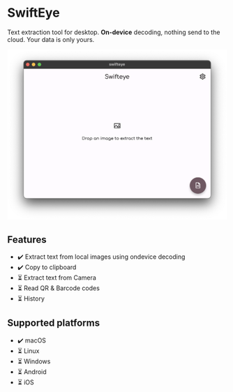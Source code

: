 # SwiftEye

Text extraction tool for desktop. **On-device** decoding, nothing send to the cloud.
Your data is only yours.

![Screenshot](https://github.com/TenderOwl/swifteye/blob/main/docs/screenshot-macos.png?raw=true)

## Features

- ✔️ Extract text from local images using ondevice decoding
- ✔️ Copy to clipboard
- ⏳ Extract text from Camera
- ⏳ Read QR & Barcode codes
- ⏳ History

## Supported platforms

- ✔️ macOS
- ⏳ Linux
- ⏳ Windows
- ⏳ Android
- ⏳ iOS
